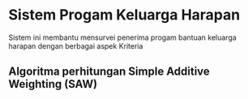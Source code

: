 # Sistem Progam Keluarga Harapan
<p text-center> Sistem ini membantu mensurvei penerima progam bantuan keluarga harapan dengan berbagai aspek Kriteria</p>

## Algoritma perhitungan Simple Additive Weighting (SAW)
